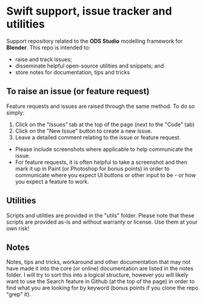 # Swift support, issue tracker and utilities

Support repository related to the **ODS Studio** modelling framework for **Blender**. This repo is intended to: 
* raise and track issues;
* disseminate helpful open-source utilities and snippets; and 
* store notes for documentation, tips and tricks

## To raise an issue (or feature request)

Feature requests and issues are raised through the same method.  To do so simply:
1. Click on the "Issues" tab at the top of the page (next to the "Code" tab)
2. Click on the "New Issue" button to create a new issue.
3. Leave a detailed comment relating to the issue or feature request.  
  * Please include screenshots where applicable to help communicate the issue.  
  * For feature requests, it is often helpful to take a screenshot and then mark it up in Paint (or Photoshop for bonus points) in order to communicate where you expect UI buttons or other input to be - or how you expect a feature to work.

## Utilities

Scripts and utilities are provided in the "utils" folder.  Please note that these scripts are provided as-is and without warranty or license.  Use them at your own risk!

## Notes

Notes, tips and tricks, workaround and other documentation that may not have made it into the core (or online) documentation are listed in the notes folder.  I will try to sort this into a logical structure, however you will likely want to use the Search feature in Github (at the top of the page) in order to find what you are looking for by keyword (bonus points if you clone the repo "grep" it).
